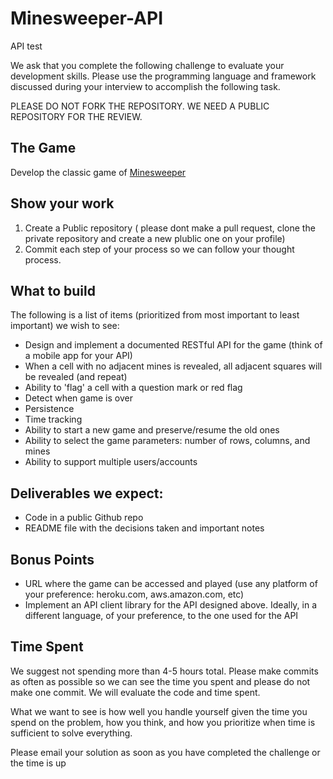 # Minesweeper-API
API test

We ask that you complete the following challenge to evaluate your development skills. Please use the programming language and framework discussed during your interview to accomplish the following task.

PLEASE DO NOT FORK THE REPOSITORY. WE NEED A PUBLIC REPOSITORY FOR THE REVIEW.

## The Game
Develop the classic game of [Minesweeper](https://en.wikipedia.org/wiki/Minesweeper_(video_game))

## Show your work

1.  Create a Public repository ( please dont make a pull request, clone the private repository and create a new plublic one on your profile)
2.  Commit each step of your process so we can follow your thought process.

## What to build
The following is a list of items (prioritized from most important to least important) we wish to see:
* Design and implement  a documented RESTful API for the game (think of a mobile app for your API)
* When a cell with no adjacent mines is revealed, all adjacent squares will be revealed (and repeat)
* Ability to 'flag' a cell with a question mark or red flag
* Detect when game is over
* Persistence
* Time tracking
* Ability to start a new game and preserve/resume the old ones
* Ability to select the game parameters: number of rows, columns, and mines
* Ability to support multiple users/accounts

## Deliverables we expect:
* Code in a public Github repo
* README file with the decisions taken and important notes

## Bonus Points
* URL where the game can be accessed and played (use any platform of your preference: heroku.com, aws.amazon.com, etc)
* Implement an API client library for the API designed above. Ideally, in a different language, of your preference, to the one used for the API

## Time Spent
We suggest not spending more than 4-5 hours total.  Please make commits as often as possible so we can see the time you spent and please do not make one commit.  We will evaluate the code and time spent.

What we want to see is how well you handle yourself given the time you spend on the problem, how you think, and how you prioritize when time is sufficient to solve everything.

Please email your solution as soon as you have completed the challenge or the time is up
